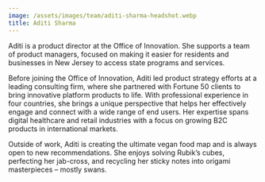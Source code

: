 ```yaml
---
image: /assets/images/team/aditi-sharma-headshot.webp
title: Aditi Sharma
---
```


Aditi is a product director at the Office of Innovation. She supports a team of product managers, focused on making it easier for residents and businesses in New Jersey to access state programs and services.

Before joining the Office of Innovation, Aditi led product strategy efforts at a leading consulting firm, where she partnered with Fortune 50 clients to bring innovative platform products to life. With professional experience in four countries, she brings a unique perspective that helps her effectively engage and connect with a wide range of end users. Her expertise spans digital healthcare and retail industries with a focus on growing B2C products in international markets. 

Outside of work, Aditi is creating the ultimate vegan food map and is always open to new recommendations. She enjoys solving Rubik’s cubes, perfecting her jab-cross, and recycling her sticky notes into origami masterpieces – mostly swans.
